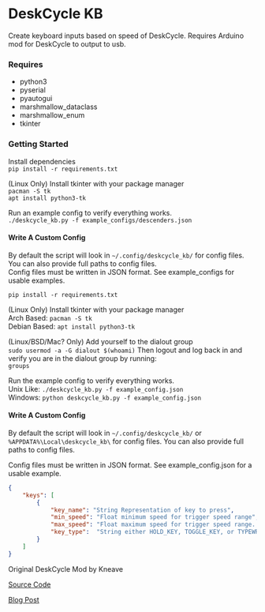 # DeskCycle KB
Create keyboard inputs based on speed of DeskCycle. Requires Arduino mod for DeskCycle to output to usb.  

### Requires
- python3
- pyserial
- pyautogui
- marshmallow_dataclass
- marshmallow_enum
- tkinter

### Getting Started
Install dependencies  
`pip install -r requirements.txt`

(Linux Only) Install tkinter with your package manager  
`pacman -S tk`  
`apt install python3-tk`  

Run an example config to verify everything works.  
`./deskcycle_kb.py -f example_configs/descenders.json`

#### Write A Custom Config
By default the script will look in `~/.config/deskcycle_kb/` for config files.   
You can also provide full paths to config files.  
Config files must be written in JSON format. See example_configs for usable examples.  

`pip install -r requirements.txt`  

(Linux Only) Install tkinter with your package manager  
Arch Based: `pacman -S tk`  
Debian Based: `apt install python3-tk`  

(Linux/BSD/Mac? Only) Add yourself to the dialout group  
`sudo usermod -a -G dialout $(whoami)`
Then logout and log back in and verify you are in the dialout group by running:  
`groups`

Run the example config to verify everything works.  
Unix Like: `./deskcycle_kb.py -f example_config.json`  
Windows: `python deskcycle_kb.py -f example_config.json`

#### Write A Custom Config
By default the script will look in `~/.config/deskcycle_kb/` or `%APPDATA%\Local\deskcycle_kb\` for config files. 
You can also provide full paths to config files.

Config files must be written in JSON format. See example_config.json for a usable example.
```json
{
    "keys": [
        {
            "key_name": "String Representation of key to press",
            "min_speed": "Float minimum speed for trigger speed range",
            "max_speed": "Float maximum speed for trigger speed range. Default infinity",
            "key_type":  "String either HOLD_KEY, TOGGLE_KEY, or TYPEWRITE_KEY. Default HOLD_KEY"
        }
    ]
}
```

Original DeskCycle Mod by Kneave 

[Source Code](https://github.com/kneave/dcspeedo) 

[Blog Post](https://neave.engineering/2015/04/03/arduino-speedometer-for-the-deskcycle/)
